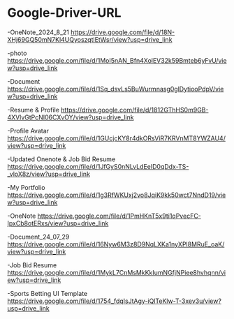 # Google-Driver-URL

-OneNote_2024_8_21
https://drive.google.com/file/d/18N-XHj69GQ50mN7Kl4UQyoszqtlEtWsr/view?usp=drive_link

-photo
https://drive.google.com/file/d/1MoI5nAN_Bfn4XolEV32k59Bmteb6yFvU/view?usp=drive_link

-Document
https://drive.google.com/file/d/1Sq_dsvLs5BuWurmnasg0glDytiooPdpV/view?usp=drive_link

-Resume & Profile
https://drive.google.com/file/d/1812GThHS0m9GB-4XVlvGtPcNI06CXvOY/view?usp=drive_link

-Profile Avatar
https://drive.google.com/file/d/1GUcjcKY8r4dkORsViR7KRVnMT8YWZAU4/view?usp=drive_link

-Updated Onenote & Job Bid Resume
https://drive.google.com/file/d/1JfGyS0nNLvLdEeID0qDdx-TS-_vloX8z/view?usp=drive_link

-My Portfolio
https://drive.google.com/file/d/1g3RfWKUxj2vo8JqiK9kk50wct7NndD19/view?usp=drive_link

-OneNote
https://drive.google.com/file/d/1PmHKnT5x9ti1qPvecFC-IpxCb8otERxs/view?usp=drive_link

-Document_24_07_29
https://drive.google.com/file/d/16Nyw6M3z8D9NqLXKa1nyXPl8MRuE_oaK/view?usp=drive_link

-Job Bid Resume
https://drive.google.com/file/d/1MykL7CnMsMkKkIumNGfjNPiee8hvhqnn/view?usp=drive_link

-Sports Betting UI Template
https://drive.google.com/file/d/1754_fdqIsJtAgy-iQlTeKlw-T-3xev3u/view?usp=drive_link

